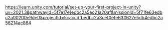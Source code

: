 https://learn.unity.com/tutorial/set-up-your-first-project-in-unity?uv=2021.3&pathwayId=5f7e17e1edbc2a5ec21a20af&missionId=5f71fe63edbc2a00200e9de0&projectId=5caccdfbedbc2a3cef0efe63#627e5db4edbc2a56214ac864
